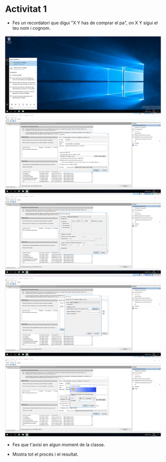 # Activitat 1

- Fes un recordatori que digui "X Y has de comprar el pa", on X Y sigui el teu nom i cognom.

 <img src="Captura de pantalla 2024-10-10 140217.png" alt="Obrir el Visor d'esdeveniments"/>
  <img src="Captura de pantalla 2024-10-10 140317.png" alt="Obrir el Visor d'esdeveniments"/>
  <img src="Captura de pantalla 2024-10-10 140402.png" alt="Obrir el Visor d'esdeveniments"/>
    <img src="Captura de pantalla 2024-10-10 140424.png" alt="Obrir el Visor d'esdeveniments"/>
    <img src="Captura de pantalla 2024-10-10 140442.png" alt="Obrir el Visor d'esdeveniments"/>

- Fes que t'avisi en algun moment de la classe.


- Mostra tot el procés i el resultat.


